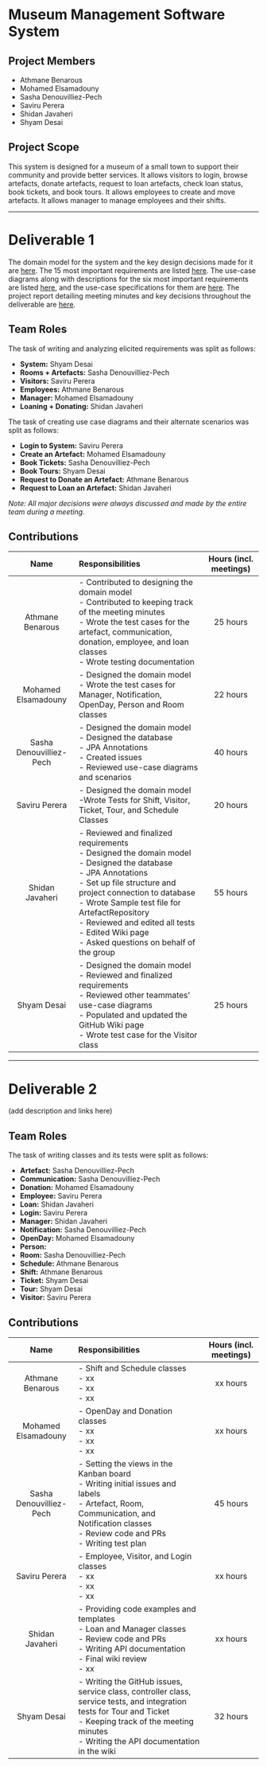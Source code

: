 # Museum Management Software System

## Project Members
* Athmane Benarous
* Mohamed Elsamadouny
* Sasha Denouvilliez-Pech
* Saviru Perera
* Shidan Javaheri
* Shyam Desai

## Project Scope
This system is designed for a museum of a small town to support their community and provide better services. It allows visitors to login, browse artefacts, donate artefacts, request to loan artefacts, check loan status, book tickets, and book tours. It allows employees to create and move artefacts. It allows manager to manage employees and their shifts.

 - - -
 
# Deliverable 1

The domain model for the system and the key design decisions made for it are [here](https://github.com/McGill-ECSE321-Fall2022/project-group-09/wiki/Domain-Model). The 15 most important requirements are listed [here](https://github.com/McGill-ECSE321-Fall2022/project-group-09/wiki/Requirements). The use-case diagrams along with descriptions for the six most important requirements are listed [here](https://github.com/McGill-ECSE321-Fall2022/project-group-09/wiki/Use-Case-Diagrams), and the use-case specifications for them are [here](https://github.com/McGill-ECSE321-Fall2022/project-group-09/wiki/Use-Case-Specifications). The project report detailing meeting minutes and key decisions throughout the deliverable are [here](https://github.com/McGill-ECSE321-Fall2022/project-group-09/wiki/Project-Report-Deliverable-1).

## Team Roles

The task of writing and analyzing elicited requirements was split as follows:
* **System:** Shyam Desai
* **Rooms + Artefacts:** Sasha Denouvilliez-Pech
* **Visitors:** Saviru Perera
* **Employees:** Athmane Benarous
* **Manager:** Mohamed Elsamadouny
* **Loaning + Donating:** Shidan Javaheri

The task of creating use case diagrams and their alternate scenarios was split as follows:
* **Login to System:** Saviru Perera
* **Create an Artefact:** Mohamed Elsamadouny
* **Book Tickets:** Sasha Denouvilliez-Pech
* **Book Tours:** Shyam Desai
* **Request to Donate an Artefact:** Athmane Benarous
* **Request to Loan an Artefact:** Shidan Javaheri

_Note: All major decisions were always discussed and made by the entire team during a meeting._

## Contributions
| Name             | Responsibilities                                                  | Hours (incl. meetings) |
|:----------------:|:----------------------------------------------------------------- |:----------------------:|
| Athmane Benarous | - Contributed to designing the domain model <br> - Contributed to keeping track of the meeting minutes <br> - Wrote the test cases for the artefact, communication, donation, employee, and loan classes <br> - Wrote testing documentation | 25 hours |
| Mohamed Elsamadouny |- Designed the domain model <br> - Wrote the test cases for Manager, Notification, OpenDay, Person and Room classes | 22 hours |
| Sasha Denouvilliez-Pech | - Designed the domain model <br> - Designed the database <br> - JPA Annotations <br> - Created issues <br> - Reviewed use-case diagrams and scenarios| 40 hours |
| Saviru Perera | - Designed the domain model <br> -Wrote Tests for Shift, Visitor, Ticket, Tour, and Schedule Classes  | 20 hours |
| Shidan Javaheri | - Reviewed and finalized requirements <br> - Designed the domain model <br> - Designed the database <br> - JPA Annotations <br> - Set up file structure and project connection to database <br> - Wrote Sample test file for ArtefactRepository <br> - Reviewed and edited all tests <br> - Edited Wiki page <br> - Asked questions on behalf of the group | 55 hours |
| Shyam Desai | - Designed the domain model <br> - Reviewed and finalized requirements <br> - Reviewed other teammates' use-case diagrams <br> - Populated and updated the GitHub Wiki page <br> - Wrote test case for the Visitor class | 25 hours |

- - -
# Deliverable 2

(add description and links here)

## Team Roles

The task of writing classes and its tests were split as follows:
* **Artefact:** Sasha Denouvilliez-Pech
* **Communication:** Sasha Denouvilliez-Pech
* **Donation:** Mohamed Elsamadouny
* **Employee:** Saviru Perera
* **Loan:** Shidan Javaheri
* **Login:** Saviru Perera
* **Manager:** Shidan Javaheri
* **Notification:** Sasha Denouvilliez-Pech
* **OpenDay:** Mohamed Elsamadouny
* **Person:**
* **Room:** Sasha Denouvilliez-Pech
* **Schedule:**  Athmane Benarous
* **Shift:**  Athmane Benarous
* **Ticket:** Shyam Desai
* **Tour:** Shyam Desai
* **Visitor:** Saviru Perera


## Contributions
| Name             | Responsibilities                                                  | Hours (incl. meetings) |
|:----------------:|:----------------------------------------------------------------- |:----------------------:|
| Athmane Benarous | - Shift and Schedule classes <br> - xx <br> - xx <br> - xx | xx hours |
| Mohamed Elsamadouny | - OpenDay and Donation classes <br> - xx <br> - xx <br> - xx | xx hours |
| Sasha Denouvilliez-Pech | - Setting the views in the Kanban board <br> - Writing initial issues and labels <br> - Artefact, Room, Communication, and Notification classes <br> - Review code and PRs <br> - Writing test plan | 45 hours |
| Saviru Perera | - Employee, Visitor, and Login classes <br> - xx <br> - xx <br> - xx | xx hours |
| Shidan Javaheri | - Providing code examples and templates <br> - Loan and Manager classes <br> - Review code and PRs <br> - Writing API documentation <br> - Final wiki review <br> - xx | xx hours |
| Shyam Desai | - Writing the GitHub issues, service class, controller class, service tests, and integration tests for Tour and Ticket <br> - Keeping track of the meeting minutes <br> - Writing the API documentation in the wiki <br> | 32 hours |
